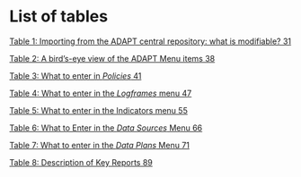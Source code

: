 # List of tables

[Table 1: Importing from the ADAPT central repository: what is
modifiable? 31](#_Toc7209081)

[Table 2: A bird’s-eye view of the ADAPT Menu items 38](#_Toc7209082)

[Table 3: What to enter in *Policies* 41](#_Toc7209083)

[Table 4: What to enter in the *Logframes* menu 47](#_Toc7209084)

[Table 5: What to enter in the Indicators menu 55](#_Toc7209085)

[Table 6: What to Enter in the *Data Sources* Menu 66](#_Toc7209086)

[Table 7: What to enter in the *Data Plans* Menu 71](#_Toc7209087)

[Table 8: Description of Key Reports 89](#_Toc7209088)